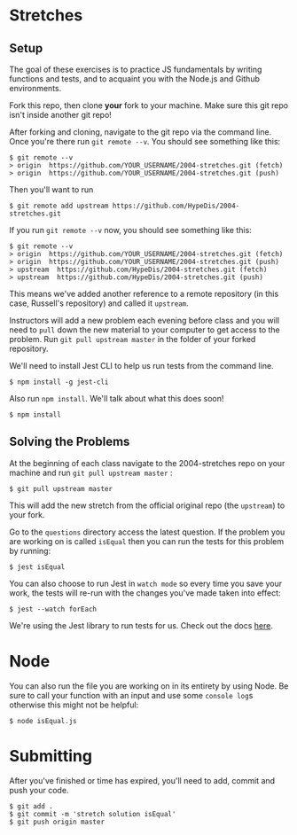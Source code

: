 # Stretches

## Setup

The goal of these exercises is to practice JS fundamentals by writing functions and tests, and to acquaint you with the Node.js and Github environments.

Fork this repo, then clone **your** fork to your machine. Make sure this git repo isn't inside another git repo!

After forking and cloning, navigate to the git repo via the command line. Once you're there run `git remote --v`. You should see something like this:

```
$ git remote --v
> origin  https://github.com/YOUR_USERNAME/2004-stretches.git (fetch)
> origin  https://github.com/YOUR_USERNAME/2004-stretches.git (push)
```

Then you'll want to run

```
$ git remote add upstream https://github.com/HypeDis/2004-stretches.git
```

If you run `git remote --v` now, you should see something like this:

```
$ git remote --v
> origin  https://github.com/YOUR_USERNAME/2004-stretches.git (fetch)
> origin  https://github.com/YOUR_USERNAME/2004-stretches.git (push)
> upstream  https://github.com/HypeDis/2004-stretches.git (fetch)
> upstream  https://github.com/HypeDis/2004-stretches.git (push)
```

This means we've added another reference to a remote repository (in this case, Russell's repository) and called it `upstream`.

Instructors will add a new problem each evening before class and you will need to `pull` down the new material to your computer to get access to the problem. Run `git pull upstream master` in the folder of your forked repository.

We'll need to install Jest CLI to help us run tests from the command line.

```
$ npm install -g jest-cli
```

Also run `npm install`. We'll talk about what this does soon!

```
$ npm install
```

## Solving the Problems

At the beginning of each class navigate to the 2004-stretches repo on your machine and run `git pull upstream master` :

```
$ git pull upstream master
```

This will add the new stretch from the official original repo (the `upstream`) to your fork.

Go to the `questions` directory access the latest question. If the problem you are working on is called `isEqual` then you can run the tests for this problem by running:

```
$ jest isEqual
```

You can also choose to run Jest in `watch mode` so every time you save your work, the tests will re-run with the changes you've made taken into effect:

```
$ jest --watch forEach
```

We're using the Jest library to run tests for us. Check out the docs [here](https://jestjs.io/docs).

# Node

You can also run the file you are working on in its entirety by using Node. Be sure to call your function with an input and use some `console log`s otherwise this might not be helpful:

```
$ node isEqual.js
```

# Submitting

After you've finished or time has expired, you'll need to add, commit and push your code.

```
$ git add .
$ git commit -m 'stretch solution isEqual'
$ git push origin master
```
